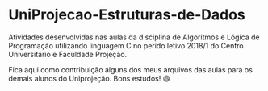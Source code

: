 # UniProjecao-Estruturas-de-Dados

Atividades desenvolvidas nas aulas da disciplina de Algoritmos e Lógica de Programação utilizando linguagem C no perído letivo 2018/1 do Centro Universitário e Faculdade Projeção.

Fica aqui como contribuição alguns dos meus arquivos das aulas para os demais alunos do Uniprojeção. Bons estudos! :smile:

